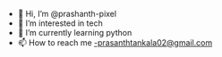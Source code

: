 - 👋 Hi, I’m @prashanth-pixel
- 👀 I’m interested in tech
- 🌱 I’m currently learning python
- 📫 How to reach me -prasanthtankala02@gmail.com

<!---
prashanth-pixel/prashanth-pixel is a ✨ special ✨ repository because its `README.md` (this file) appears on your GitHub profile.
You can click the Preview link to take a look at your changes.
--->
